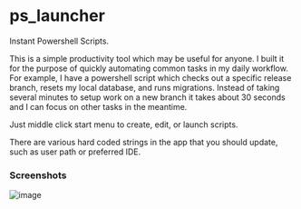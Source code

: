 # ps_launcher
Instant Powershell Scripts.

This is a simple productivity tool which may be useful for anyone. I built it for the purpose of quickly automating common tasks in my daily workflow. For example, I have a powershell script which checks out a specific release branch, resets my local database, and runs migrations. Instead of taking several minutes to setup work on a new branch it takes about 30 seconds and I can focus on other tasks in the meantime.

Just middle click start menu to create, edit, or launch scripts. 

There are various hard coded strings in the app that you should update, such as user path or preferred IDE.

### Screenshots
![image](https://github.com/user-attachments/assets/a8c87303-831b-4f53-99d0-333a09e8b4e5)

